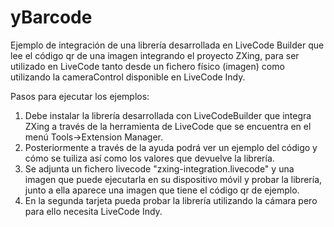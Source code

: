 # yBarcode
Ejemplo de integración de una librería desarrollada en LiveCode Builder que lee el código qr de una imagen integrando el proyecto ZXing, para ser utilizado en LiveCode tanto desde un fichero físico (imagen) como utilizando la cameraControl disponible en LiveCode Indy.

Pasos para ejecutar los ejemplos:

1. Debe instalar la librería desarrollada con LiveCodeBuilder que integra ZXing a través de la herramienta de LiveCode que se encuentra en el menú Tools->Extension Manager.
2. Posteriormente a través de la ayuda podrá ver un ejemplo del código y cómo se tuiliza así como los valores que devuelve la librería.
3. Se adjunta un fichero livecode "zxing-integration.livecode" y una imagen que puede ejecutarla en su dispositivo móvil y probar la librería, junto a ella aparece una imagen que tiene el código qr de ejemplo.
4. En la segunda tarjeta pueda probar la librería utilizando la cámara pero para ello necesita LiveCode Indy.
